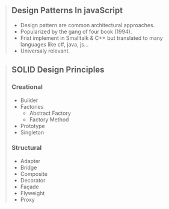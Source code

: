 >## Design Patterns In javaScript
>
> - Design pattern are common architectural approaches.
> - Popularized by the gang of four book (1994).
> - Frist implement in Smalltalk & C++ but translated to many languages like c#, java, js...
> - Universaly relevant.

>## SOLID Design Principles
>### Creational
> - Builder
> - Factories
>   - Abstract Factory
>   - Factory Method
> - Prototype
> - Singleton
>### Structural
> - Adapter
> - Bridge
> - Composite
> - Decorator
> - Façade
> - Flyweight
> - Proxy